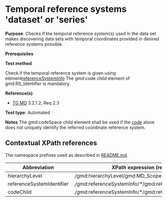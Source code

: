 # Temporal reference systems 'dataset' or 'series'

**Purpose**: Checks if the temporal reference system(s) used in the data set makes discovering 
data sets with temporal coordinates provided in desired reference systems possible.

**Prerequisites**

**Test method**

Check if the temporal reference system is given using element[referenceSystemInfo]()
The gmd:code child element of gmd:RS_Identifier is mandatory.

**Reference(s)**	 
* [TG MD](http://inspire.ec.europa.eu/id/ats/metadata/2.0/isdss/README#ref_TG_MD) 3.2.1.2, Req 2.3

**Test type**: Automated

**Notes**
The gmd:codeSpace child element shall be used if the [code](#codeChild) alone does not uniquely 
identify the referred coordinate reference system.

## Contextual XPath references

The namespace prefixes used as described in [README.md](http://inspire.ec.europa.eu/id/ats/metadata/2.0/isdss/README#namespaces).

Abbreviation                                   |  XPath expression (relative to gmd:MD_Metadata)
-----------------------------------------------| ------------------------------------------------------------------
<a name="hierarchyLevel"></a> hierarchyLevel | ./gmd:hierarchyLevel/gmd:MD_ScopeCode/@codeListValue
<a name="referenceSystemIdentifier"></a> referenceSystemIdentifier  | ./gmd:referenceSystemInfo/\*/gmd:referenceSystemIdentifier[1]/gmd:RS_Identifier
<a name="code"></a> codeChild  | ./gmd:referenceSystemInfo/\*/gmd:referenceSystemIdentifier[1]/\*/gmd:code/text()
